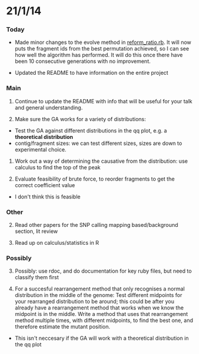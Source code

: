 21/1/14
========================================================

### Today

- Made minor changes to the evolve method in [reform_ratio.rb](https://github.com/edwardchalstrey1/fragmented_genome_with_snps/blob/ratio/reform_ratio.rb). It will now puts the fragment ids from the best permutation achieved, so I can see how well the algorithm has performed. It will do this once there have been 10 consecutive generations with no improvement.

- Updated the README to have information on the entire project

### Main

1. Continue to update the README with info that will be useful for your talk and general understanding.

2. Make sure the GA works for a variety of distributions: 
 - Test the GA against different distributions in the qq plot, e.g. a **theoretical distribution**
 - contig/fragment sizes: we can test different sizes, sizes are down to experimental choice.
 
1. Work out a way of determining the causative from the distribution: use calculus to find the top of the peak
 
6. Evaluate feasibility of brute force, to reorder fragments to get the correct coefficient value
 - I don't think this is feasible


### Other

2. Read other papers for the SNP calling mapping based/background section, lit review

3. Read up on calculus/statistics in R

### Possibly

3. Possibly: use rdoc, and do documentation for key ruby files, but need to classify them first

3. For a succesful rearrangement method that only recognises a normal distribution in the middle of the genome: Test different midpoints for your rearranged distribution to be around; this could be after you already have a rearrangement method that works when we know the midpoint is in the middle. Write a method that uses that rearrangement method multiple times, with different midpoints, to find the best one, and therefore estimate the mutant position.
 - This isn't neccesary if the GA will work with a theoretical distribution in the qq plot

